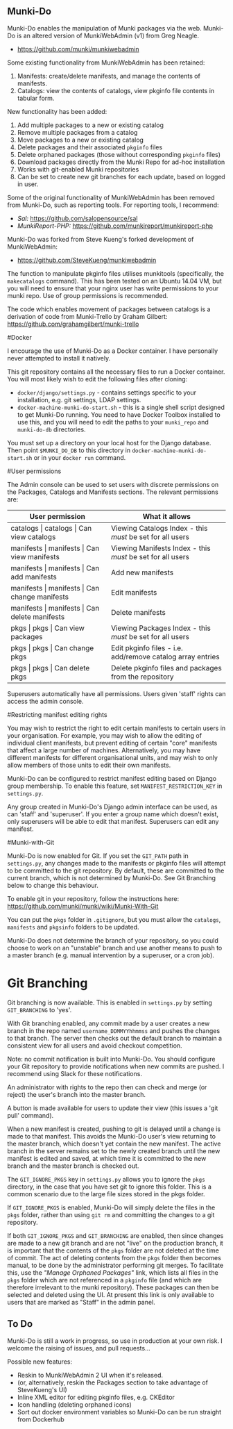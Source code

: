 Munki-Do
--------------

Munki-Do enables the manipulation of Munki packages via the web. Munki-Do is 
an altered version of MunkiWebAdmin (v1) from Greg Neagle.  

* https://github.com/munki/munkiwebadmin

Some existing functionality from MunkiWebAdmin has been retained:

1. Manifests: create/delete manifests, and manage the contents of manifests.
2. Catalogs: view the contents of catalogs, view pkginfo file contents in tabular form. 

New functionality has been added:

1. Add multiple packages to a new or existing catalog
2. Remove multiple packages from a catalog
3. Move packages to a new or existing catalog
4. Delete packages and their associated `pkginfo` files
5. Delete orphaned packages (those without corresponding `pkginfo` files)
6. Download packages directly from the Munki Repo for ad-hoc installation
7. Works with git-enabled Munki repositories
8. Can be set to create new git branches for each update, based on logged in user.

Some of the original functionality of MunkiWebAdmin has been removed from Munki-Do,
such as reporting tools. For reporting tools, I recommend: 

* *Sal:* https://github.com/salopensource/sal
* *MunkiReport-PHP:* https://github.com/munkireport/munkireport-php

Munki-Do was forked from Steve Kueng's forked development of MunkiWebAdmin: 

* https://github.com/SteveKueng/munkiwebadmin

The function to manipulate pkginfo files utilises munkitools (specifically, the 
`makecatalogs` command). This has been tested on an Ubuntu 14.04 VM, but you will 
need to ensure that your nginx user has write permissions to your munki repo. Use of group 
permissions is recommended. 

The code which enables movement of packages between catalogs is a derivation of code 
from Munki-Trello by Graham Gilbert: https://github.com/grahamgilbert/munki-trello

#Docker

I encourage the use of Munki-Do as a Docker container. I have personally never 
attempted to install it natively.

This git repository contains all the necessary files to run a Docker container.
You will most likely wish to edit the following files after cloning:

  * `docker/django/settings.py` - contains settings specific to your installation, 
    e.g. git settings, LDAP settings.
  * `docker-machine-munki-do-start.sh` - this is a single shell script designed to get 
    Munki-Do running. You need to have Docker Toolbox installed to use this, and you 
    will need to edit the paths to your `munki_repo` and `munki-do-db` directories.
    
You must set up a directory on your local host for the Django database. Then point 
`$MUNKI_DO_DB` to this directory in `docker-machine-munki-do-start.sh` or in your `docker
run` command.


#User permissions

The Admin console can be used to set users with discrete permissions on the Packages,
Catalogs and Manifests sections. The relevant permissions are:

| User permission | What it allows |
| --- | --- |
| catalogs \| catalogs \| Can view catalogs | Viewing Catalogs Index - this *must* be set for all users |
| manifests \| manifests \| Can view manifests | Viewing Manifests Index - this *must* be set for all users |
| manifests \| manifests \| Can add manifests | Add new manifests |
| manifests \| manifests \| Can change manifests | Edit manifests |
| manifests \| manifests \| Can delete manifests | Delete manifests |
| pkgs \| pkgs \| Can view packages | Viewing Packages Index - this *must* be set for all users |
| pkgs \| pkgs \| Can change pkgs | Edit pkginfo files - i.e. add/remove catalog array entries |
| pkgs \| pkgs \| Can delete pkgs | Delete pkginfo files and packages from the repository |

Superusers automatically have all permissions. 
Users given 'staff' rights can access the admin console.

#Restricting manifest editing rights

You may wish to restrict the right to edit certain manifests to certain users in your organisation.
For example, you may wish to allow the editing of individual client manifests, but prevent
editing of certain "core" manifests that affect a large number of machines. Alternatively,
you may have different manifests for different organisational units, and may wish to 
only allow members of those units to edit their own manifests.

Munki-Do can be configured to restrict manifest editing based on Django group membership.
To enable this feature, set `MANIFEST_RESTRICTION_KEY` in `settings.py`.

Any group created in Munki-Do's Django admin interface can be used, as can 'staff' and 
'superuser'. If you enter a group name which doesn't exist, only superusers will be able to
edit that manifest. Superusers can edit any manifest.

#Munki-with-Git

Munki-Do is now enabled for Git. If you set the `GIT_PATH` path in `settings.py`, 
any changes made to the manifests or pkginfo files will attempt to be committed to 
the git repository.  By default, these are committed to the current branch, which is not 
determined by Munki-Do. See Git Branching below to change this behaviour.

To enable git in your repository, follow the instructions here: 
https://github.com/munki/munki/wiki/Munki-With-Git

You can put the `pkgs` folder in `.gitignore`, but you must allow the `catalogs`, 
`manifests` and `pkgsinfo` folders to be updated.

Munki-Do does not determine the branch of your repository, so you could choose to 
work on an "unstable" branch and use another means to push to a master branch (e.g. 
manual intervention by a superuser, or a cron job).

# Git Branching

Git branching is now available. This is enabled in 
`settings.py` by setting `GIT_BRANCHING` to 'yes'.

With Git branching enabled, any commit made by a user creates a new branch 
in the repo named `username_DDMMYYhhmmss` and pushes the changes to that branch. 
The server then checks out the default branch to maintain a consistent view for 
all users and avoid checkout competition.

Note: no commit notification is built into Munki-Do. You should configure your Git 
repository to provide notifications when new commits are pushed.  I recommend using 
Slack for these notifications.

An administrator with rights to the repo then can check and merge (or reject) the user's 
branch into the master branch.

A button is made available for users to update their view (this issues a 'git pull' 
command).

When a new manifest is created, pushing to git is delayed until a change is made to 
that manifest. This avoids the Munki-Do user's view returning to the master branch,
which doesn't yet contain the new manifest. The active branch in the server remains 
set to the newly created branch until the new manifest is edited and saved, at which time 
it is committed to the new branch and the master branch is checked out.

The `GIT_IGNORE_PKGS` key in `settings.py` allows you to ignore the `pkgs` directory, 
in the case that you have set git to ignore this folder. This is a common scenario due to 
the large file sizes stored in the pkgs folder.

If `GIT_IGNORE_PKGS` is enabled, Munki-Do will simply delete the files in the `pkgs` 
folder, rather than using `git rm` and committing the changes to a git repository.

If both `GIT_IGNORE_PKGS` and `GIT_BRANCHING` are enabled, then since changes are made 
to a new git branch and are not "live" on the production branch, 
it is important that the contents of the `pkgs` folder are not 
deleted at the time of commit. The act of deleting contents 
from the `pkgs` folder then becomes manual, to be 
done by the administrator performing git merges.  To facilitate this, use the 
_"Manage Orphaned Packages"_ link, which lists all files in the `pkgs` folder which are 
not referenced in a `pkginfo` file (and which are therefore irrelevant to the munki 
repository). These packages can then be selected and deleted using the UI. At present 
this link is only available to users that are marked as "Staff" in the admin panel.

To Do
----

Munki-Do is still a work in progress, so use in production at your own risk. 
I welcome the raising of issues, and pull requests...

Possible new features:

  * Reskin to MunkiWebAdmin 2 UI when it's released. 
  * (or, alternatively, reskin the Packages section to take advantage of SteveKueng's UI)
  * Inline XML editor for editing pkginfo files, e.g. CKEditor
  * Icon handling (deleting orphaned icons)
  * Sort out docker environment variables so Munki-Do can be run straight from Dockerhub
